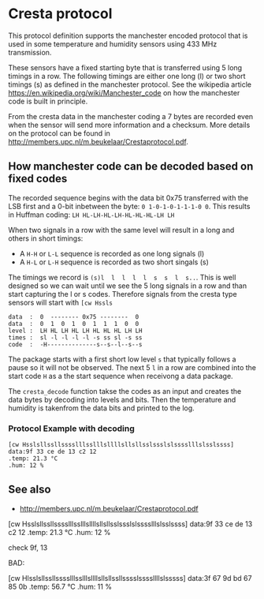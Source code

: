 # Cresta protocol 

This protocol definition supports the manchester encoded protocol that is used in some temperature and humidity sensors using 433 MHz transmission.

These sensors have a fixed starting byte that is transferred using 5 long timings in a row.
The following timings are either one long (l) or two short timings (s) as defined in the manchester protocol.
See the wikipedia article <https://en.wikipedia.org/wiki/Manchester_code> on how the manchester code is built in principle.

From the cresta data in the manchester coding a 7 bytes are recorded even when the sensor will send more information and a checksum.
More details on the protocol can be found in <http://members.upc.nl/m.beukelaar/Crestaprotocol.pdf>.


## How manchester code can be decoded based on fixed codes

The recorded sequence begins with the data bit 0x75 transferred with the LSB first and a 0-bit inbetween the byte: `0 1-0-1-0-1-1-1-0 0`. 
This results in Huffman coding: `LH HL-LH-HL-LH-HL-HL-HL-LH LH`

When two signals in a row with the same level will result in a long and others in short timings: 
* A `H-H` or `L-L` sequence is recorded as one long signals (l)
* A `H-L` or `L-H` sequence is recorded as two short singals (s)

The timings we record is `(s)l  l  l  l  l  s  s  l  s..`.
This is well designed so we can wait until we see the 5 long signals in a row and than start capturing the l or s codes.
Therefore signals from the cresta type sensors will start with `[cw Hssls` 

```TXT
data  :  0  -------- 0x75 --------  0
data  :  0  1  0  1  0  1  1  1  0  0
level :  LH HL LH HL LH HL HL HL LH LH
times :  sl -l -l -l -l -s ss sl -s ss 
code  :  -H--------------s--s--l--s--s 
```

The package starts with a first short low level `s` that typically follows a pause so it will not be observed.
The next 5 `l` in a row are combined into the start code `H` as a the start sequence when receivong a data package.

The `cresta_decode` function takse the codes as an input and creates the data bytes by decoding into levels and bits.
Then the temperature and humidity is takenfrom the data bits and printed to the log.


### Protocol Example with decoding

    [cw Hsslsllssllsssslllsslllsllllsllsllsslssslslsssslllslsslssss]
    data:9f 33 ce de 13 c2 12 
    .temp: 21.3 °C
    .hum: 12 %

## See also

* <http://members.upc.nl/m.beukelaar/Crestaprotocol.pdf>
 










[cw Hsslsllssllsssslllsslllsllllsllsllsslssslslsssslllslsslssss]
data:9f 33 ce de 13 c2 12 
.temp: 21.3 °C
.hum: 12 %

check 9f, 13

BAD:

[cw Hlsslsllssllsssslllsslllsllllsllsllssllsssslssssllllslsssss]
data:3f 67 9d bd 67 85 0b 
.temp: 56.7 °C
.hum: 11 %


